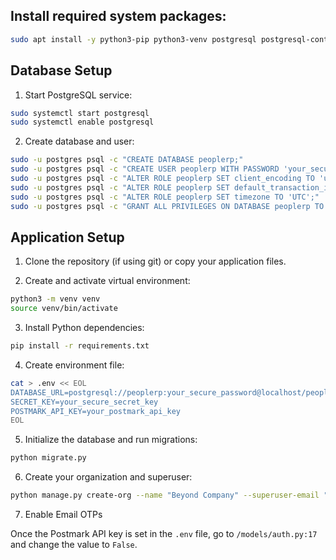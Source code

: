 ## Install required system packages:
```bash
sudo apt install -y python3-pip python3-venv postgresql postgresql-contrib nginx
```

## Database Setup

1. Start PostgreSQL service:
```bash
sudo systemctl start postgresql
sudo systemctl enable postgresql
```

2. Create database and user:
```bash
sudo -u postgres psql -c "CREATE DATABASE peoplerp;"
sudo -u postgres psql -c "CREATE USER peoplerp WITH PASSWORD 'your_secure_password';"
sudo -u postgres psql -c "ALTER ROLE peoplerp SET client_encoding TO 'utf8';"
sudo -u postgres psql -c "ALTER ROLE peoplerp SET default_transaction_isolation TO 'read committed';"
sudo -u postgres psql -c "ALTER ROLE peoplerp SET timezone TO 'UTC';"
sudo -u postgres psql -c "GRANT ALL PRIVILEGES ON DATABASE peoplerp TO peoplerp;"
```

## Application Setup

1. Clone the repository (if using git) or copy your application files.

2. Create and activate virtual environment:
```bash
python3 -m venv venv
source venv/bin/activate
```

3. Install Python dependencies:
```bash
pip install -r requirements.txt
```

4. Create environment file:
```bash
cat > .env << EOL
DATABASE_URL=postgresql://peoplerp:your_secure_password@localhost/peoplerp
SECRET_KEY=your_secure_secret_key
POSTMARK_API_KEY=your_postmark_api_key
EOL
```

5. Initialize the database and run migrations:
```bash
python migrate.py
```

6. Create your organization and superuser:
```bash
python manage.py create-org --name "Beyond Company" --superuser-email "fares@beyondcompany.sa" --superuser-name "Fares Alaboud"
```

7. Enable Email OTPs

Once the Postmark API key is set in the `.env` file, go to `/models/auth.py:17` and change the value to `False`.

